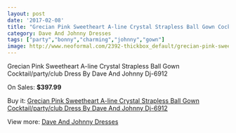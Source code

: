 ```yaml
---
layout: post
date: '2017-02-08'
title: "Grecian Pink Sweetheart A-line Crystal Strapless Ball Gown Cocktail/party/club Dress By Dave And Johnny Dj-6912"
category: Dave And Johnny Dresses
tags: ["party","bonny","charming","johnny","gown"]
image: http://www.neoformal.com/2392-thickbox_default/grecian-pink-sweetheart-a-line-crystal-strapless-ball-gown-cocktail-party-club-dress-by-dave-and-johnny-dj-6912.jpg
---
```

Grecian Pink Sweetheart A-line Crystal Strapless Ball Gown Cocktail/party/club Dress By Dave And Johnny Dj-6912

On Sales: **$397.99**
<a href="https://www.neoformal.com/en/dave-and-johnny-dresses/899-grecian-pink-sweetheart-a-line-crystal-strapless-ball-gown-cocktail-party-club-dress-by-dave-and-johnny-dj-6912.html"><amp-img layout="responsive" width="600" height="600" src="//www.neoformal.com/2392-thickbox_default/grecian-pink-sweetheart-a-line-crystal-strapless-ball-gown-cocktail-party-club-dress-by-dave-and-johnny-dj-6912.jpg" alt="Grecian Pink Sweetheart A-line Crystal Strapless Ball Gown Cocktail/party/club Dress By Dave And Johnny Dj-6912 0" /></a>
<a href="https://www.neoformal.com/en/dave-and-johnny-dresses/899-grecian-pink-sweetheart-a-line-crystal-strapless-ball-gown-cocktail-party-club-dress-by-dave-and-johnny-dj-6912.html"><amp-img layout="responsive" width="600" height="600" src="//www.neoformal.com/2394-thickbox_default/grecian-pink-sweetheart-a-line-crystal-strapless-ball-gown-cocktail-party-club-dress-by-dave-and-johnny-dj-6912.jpg" alt="Grecian Pink Sweetheart A-line Crystal Strapless Ball Gown Cocktail/party/club Dress By Dave And Johnny Dj-6912 1" /></a>
<a href="https://www.neoformal.com/en/dave-and-johnny-dresses/899-grecian-pink-sweetheart-a-line-crystal-strapless-ball-gown-cocktail-party-club-dress-by-dave-and-johnny-dj-6912.html"><amp-img layout="responsive" width="600" height="600" src="//www.neoformal.com/2393-thickbox_default/grecian-pink-sweetheart-a-line-crystal-strapless-ball-gown-cocktail-party-club-dress-by-dave-and-johnny-dj-6912.jpg" alt="Grecian Pink Sweetheart A-line Crystal Strapless Ball Gown Cocktail/party/club Dress By Dave And Johnny Dj-6912 2" /></a>

Buy it: [Grecian Pink Sweetheart A-line Crystal Strapless Ball Gown Cocktail/party/club Dress By Dave And Johnny Dj-6912](https://www.neoformal.com/en/dave-and-johnny-dresses/899-grecian-pink-sweetheart-a-line-crystal-strapless-ball-gown-cocktail-party-club-dress-by-dave-and-johnny-dj-6912.html "Grecian Pink Sweetheart A-line Crystal Strapless Ball Gown Cocktail/party/club Dress By Dave And Johnny Dj-6912")

View more: [Dave And Johnny Dresses](https://www.neoformal.com/en/9-dave-and-johnny-dresses "Dave And Johnny Dresses")